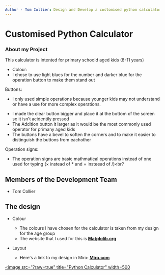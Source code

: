 ```yaml
---
Author - Tom Collier: Design and Develop a costomised python calculator
---
```


# Customised Python Calculator

### About my Project
This calculator is intented for primary schoold aged kids (8-11 years)

* Colour:
 * I chose to use light blues for the number and darker blue for the operation button to make them stand out

Buttons:
 * I only used simple operations because younger kids may not understand or have a use for more complex operations.<br>
- I made the clear button bigger and place it at the bottom of the screen so it isn't acidentily pressed<br> 
- The Addition button it larger as it would be the most commonly used operator for primany aged kids<br>
- The buttons have a bevel to soften the corners and to make it easier to distinguish the buttons from eachother<br> 

Operation signs:
- The operation signs are basic mathmatical operations instead of one used for typing (× instead of * and ÷ insteead of /)<br?

## Members of the Development Team
- Tom Collier

## The design
* Colour
  * The colours I have chosen for the calculator is taken from my design for the age group
  * The website that I used for this is [**Matplolib.org**](https://matplotlib.org/stable/gallery/color/named_colors.html)
  
* Layout
  * Here's a link to my design in Miro: [**Miro.com**](https://miro.com/app/board/uXjVPUK4jBY=/)<br>






<a href="https://github.com/TomCqr/Python-Calculator/blob/main/Images/screenshot_un.png"><image src="?raw=true" title="Python Calculator" width=500
